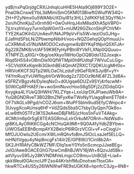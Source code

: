 ydB/nxPqGrjdgCRX/JnhqIcuHHE5HAta9Oj699Y3O2E=
PnaOIkCnswEYbL3dMimiSmO5KM013BiwftGWulfW34Q=
ZH+PZyNmx0u5WANbUXDiyIR1z3HLL2dfKKFbE3QyYNU=
2sn/hOhnKjuZv0rnh90+0wOvHrqJ4xM8sdXhA5pV8P0=
7jLtrxzhVuyy7urm0pWGm13+mUM26GZkcnSlnjPChVM=
TYE2KaOKihG/UnAevP/NAJP9pVvFls5W+teziOsGJHg=
EJafHdSFbLN/ZPbwmpNibiH/voo+NQZGehqQOpYmuuU=
uCXRMoEx51NzNMODOCxdvgmw8zBIYKqFtNjviQ5XFJA=
6g228ZMK8/vt/AF59K9EfyHyPBtnRYVkFLXNp0QQuuo=
XTNPFZLqXlG/+0bg/oeXkyo1WHoOpOQ80do132Joxqk=
RIqd5H5S4vOBmDie10QfWTMpI0h8fUdtqF7WVuCuLGg=
+5CVIdXKxKqm8i3GknhBEi4QmAfZRXCT/QDKUcgMH0o=
HRlVoKKCF3QTp2WlLOaChLzduFz9GeFR/KSJyiBf+yY=
Y4YmRuqYvUWflqybVOrW9odg2z72DOz9bNE4FZL3d8A=
e5FRZVBgzvN/DyIeqNxO+d0Ugqe6DUZx9SYj4rfscwM=
S0WiCpRFHAEF/w+woSmlNuvcHooS6g5DFj2zZlDdqGQ=
Kvygka4LYUeQ3HWH/7KLZYqe+LxxUqrDXJPiaeuWb9A=
YuQ8GNDRveT3B02BtnZNFyxKwTWoNyYUagq8wnET7d4=
OF7VAGLx9Pgd/nCOZJ6om+WuPF5blm9ud5EfyCWnpc4=
3UvygXcoAUnsq6HF+VdZQds5ba5C7sbyl3yQpn7Gk8o=
eLw6tfh0STFz3K1S3eAeeDBjFMS/jcHos5nFuVT4Akg=
4CMt/m6p0r5gE8TEASGRmuLxIrOrkuM7ORnh+NdWsdI=
gt8KiLAyORiK6CGg4cNCHuQA9MI+9Q0A4fyYdbZBYbw=
UiWOSaEEBhBcmpAYX2BeIcP6IRGrzVCGI+vF+oCiogU=
MfOJUOwIu2UEcmrXWLmRQhvfoBmJ5IOcLxaJef5ELLQ=
mHN/tVgqu4yNqi8ncgFs14iIr2E/GP8W//1CinI8b2A=
SK2JH1RAfyCBkWZ7MF/Dlq1swY0Yo5nScmcpJJxeBEg=
JxlG/Awe8OACEGhG7lzwCmBhBJWV16jWt+8QzvJd5Bk=
aitVlyuvS95Jy28KVNDMVeLmgcCO9mu+UnBOjE+Lia4=
qkkWeut0GAcncIJfFZso44KrlshfMuDnohxeiTtoxOA=
hkwRTCx4US5y26IWNWwFRE9sUGKX8+hpnfcC3Jg+4N8=
